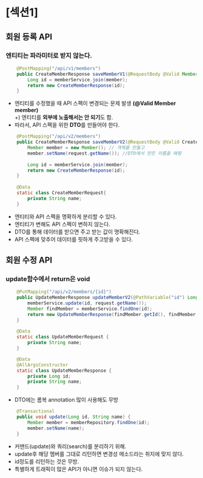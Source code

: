 # [섹션1] 
## 회원 등록 API
### 엔티티는 파라미터로 받지 않는다.
``` java
    @PostMapping("/api/v1/members")
    public CreateMemberResponse saveMemberV1(@RequestBody @Valid Member member){
        Long id = memberService.join(member);
        return new CreateMemberResponse(id);
    }
```
- 엔티티를 수정했을 때 API 스펙이 변경되는 문제 발생 **(@Valid Member member)** <br>
 +) 엔티티를 **외부에 노출해서는 안 되기**도 함.
- 따라서, API 스펙을 위한 **DTO**를 만들어야 한다. 

``` java
    @PostMapping("/api/v2/members")
    public CreateMemberResponse saveMemberV2(@RequestBody @Valid CreateMemberRequest request){
        Member member = new Member(); // 객체를 만들고
        member.setName(request.getName()); //DTO에서 만든 이름을 매핑
        
        Long id = memberService.join(member);
        return new CreateMemberResponse(id);
    }
    
    @Data
    static class CreateMemberRequest{
        private String name;
    }
```
- 엔티티와 API 스펙을 명확하게 분리할 수 있다. 
- 엔티티가 변해도 API 스펙이 변하지 않는다.
- DTO를 통해 데이터를 받으면 주고 받는 값이 명확해진다.
- API 스펙에 맞추어 데이터를 핏하게 주고받을 수 있다.

## 회원 수정 API
### update함수에서 return은 void
``` java
    @PutMapping("/api/v2/members/{id}")
    public UpdateMemberResponse updateMemberV2(@PathVariable("id") Long id, @RequestBody @Valid UpdateMemberRequest request) {
        memberService.update(id, request.getName());
        Member findMember = memberService.findOne(id);
        return new UpdateMemberResponse(findMember.getId(), findMember.getName());
    }
    
    @Data
    static class UpdateMemberRequest {
        private String name;
    }

    @Data
    @AllArgsConstructor
    static class UpdateMemberResponse {
        private Long id;
        private String name;
    }
```
- DTO에는 롬복 annotation 많이 사용해도 무방


``` java
    @Transactional
    public void update(Long id, String name) {
        Member member = memberRepository.findOne(id);
        member.setName(name);
    }
```
- 커맨드(update)와 쿼리(search)를 분리하기 위해.
- update후 해당 멤버를 그대로 리턴하면 변경성 메소드라는 취지에 맞지 않다.
- id정도를 리턴하는 것은 무방.
- 특별하게 트래픽이 많은 API가 아니면 이슈가 되지 않는다.